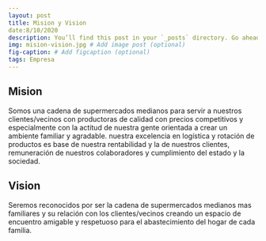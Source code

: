 ```yaml
---
layout: post
title: Mision y Vision
date:8/10/2020
description: You’ll find this post in your `_posts` directory. Go ahead and edit it and re-build the site to see your changes. # Add post description (optional)
img: mision-vision.jpg # Add image post (optional)
fig-caption: # Add figcaption (optional)
tags: Empresa
---
```

## Mision
Somos una cadena de supermercados medianos para servir a nuestros clientes/vecinos con productoras de calidad con precios competitivos y especialmente con la actitud de nuestra gente orientada a crear un ambiente familiar y agradable.
nuestra excelencia en logística y rotación de productos es base de nuestra rentabilidad y la de nuestros clientes, remuneración de nuestros colaboradores y cumplimiento del estado y la sociedad.

## Vision
Seremos reconocidos por ser la cadena de supermercados medianos mas familiares y su relación con los clientes/vecinos creando un espacio de encuentro amigable y respetuoso para el abastecimiento del hogar de cada familia.


